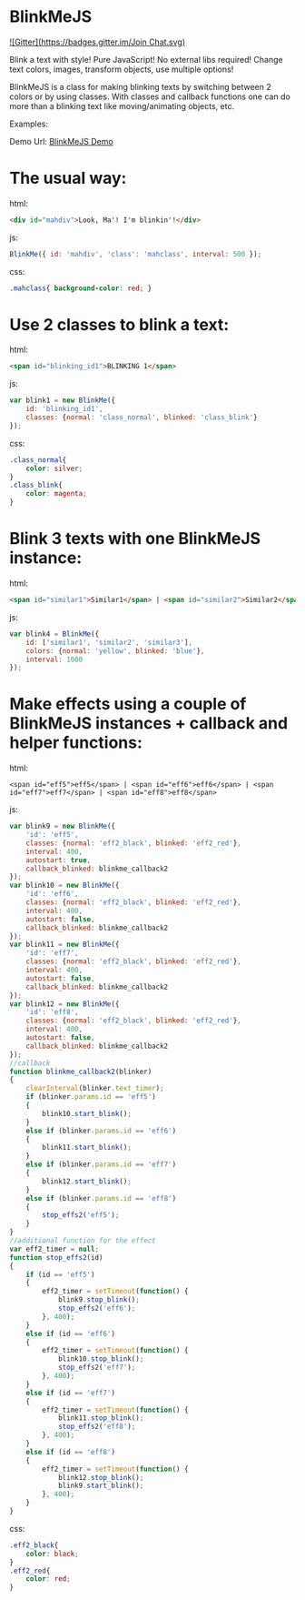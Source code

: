 BlinkMeJS
=========
[![Gitter](https://badges.gitter.im/Join Chat.svg)](https://gitter.im/iliyan-trifonov/BlinkMeJS?utm_source=badge&utm_medium=badge&utm_campaign=pr-badge&utm_content=badge)

Blink a text with style!
Pure JavaScript! No external libs required!
Change text colors, images, transform objects, use multiple options!

BlinkMeJS is a class for making blinking texts by switching between 2 colors or by using classes.
With classes and callback functions one can do more than a blinking text like moving/animating objects, etc.


Examples:

Demo Url: [BlinkMeJS Demo](http://iliyan-trifonov.com/BlinkMeJS/ "BlinkMeJS @ iliyan-trifonov.com")

# The usual way:

html:

```html
<div id="mahdiv">Look, Ma'! I'm blinkin'!</div>
```

js:

```js
BlinkMe({ id: 'mahdiv', 'class': 'mahclass', interval: 500 });
```

css:

```css
.mahclass{ background-color: red; }
```


# Use 2 classes to blink a text:

html:

```html
<span id="blinking_id1">BLINKING 1</span>
```

js:

```js
var blink1 = new BlinkMe({
    id: 'blinking_id1',
    classes: {normal: 'class_normal', blinked: 'class_blink'}
});
```

css:

```css
.class_normal{
    color: silver;
}
.class_blink{
    color: magenta;
}
```



# Blink 3 texts with one BlinkMeJS instance:

html:

```html    
<span id="similar1">Similar1</span> | <span id="similar2">Similar2</span> | <span id="similar3">Similar3</span>
```

js:

```js
var blink4 = BlinkMe({
    id: ['similar1', 'similar2', 'similar3'],
    colors: {normal: 'yellow', blinked: 'blue'},
    interval: 1000
});
```



# Make effects using a couple of BlinkMeJS instances + callback and helper functions:

html:

```/html
<span id="eff5">eff5</span> | <span id="eff6">eff6</span> | <span id="eff7">eff7</span> | <span id="eff8">eff8</span>
```

js:

```js
var blink9 = new BlinkMe({
    'id': 'eff5',
    classes: {normal: 'eff2_black', blinked: 'eff2_red'},
    interval: 400,
    autostart: true,
    callback_blinked: blinkme_callback2
});
var blink10 = new BlinkMe({
    'id': 'eff6',
    classes: {normal: 'eff2_black', blinked: 'eff2_red'},
    interval: 400,
    autostart: false,
    callback_blinked: blinkme_callback2
});
var blink11 = new BlinkMe({
    'id': 'eff7',
    classes: {normal: 'eff2_black', blinked: 'eff2_red'},
    interval: 400,
    autostart: false,
    callback_blinked: blinkme_callback2
});
var blink12 = new BlinkMe({
    'id': 'eff8',
    classes: {normal: 'eff2_black', blinked: 'eff2_red'},
    interval: 400,
    autostart: false,
    callback_blinked: blinkme_callback2
});
//callback
function blinkme_callback2(blinker)
{
    clearInterval(blinker.text_timer);
    if (blinker.params.id == 'eff5')
    {
        blink10.start_blink();
    }
    else if (blinker.params.id == 'eff6')
    {
        blink11.start_blink();
    }
    else if (blinker.params.id == 'eff7')
    {
        blink12.start_blink();
    }
    else if (blinker.params.id == 'eff8')
    {
        stop_effs2('eff5');
    }
}
//additional function for the effect
var eff2_timer = null;
function stop_effs2(id)
{
    if (id == 'eff5')
    {
        eff2_timer = setTimeout(function() {
            blink9.stop_blink();
            stop_effs2('eff6');
        }, 400);
    }
    else if (id == 'eff6')
    {
        eff2_timer = setTimeout(function() {
            blink10.stop_blink();
            stop_effs2('eff7');
        }, 400);
    }
    else if (id == 'eff7')
    {
        eff2_timer = setTimeout(function() {
            blink11.stop_blink();
            stop_effs2('eff8');
        }, 400);
    }
    else if (id == 'eff8')
    {
        eff2_timer = setTimeout(function() {
            blink12.stop_blink();
            blink9.start_blink();
        }, 400);
    }
}
```

css:

```css
.eff2_black{
    color: black;
}
.eff2_red{
    color: red;
}
```

